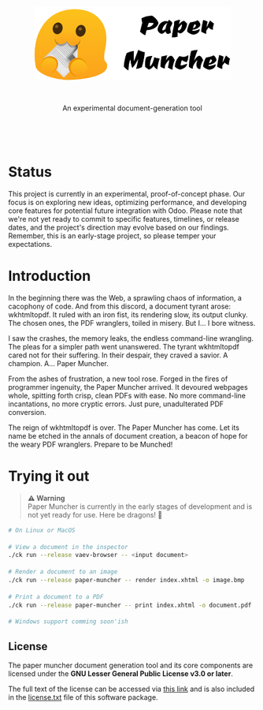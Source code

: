 <br/>
<br/>
<br/>
<p align="center">
    <img src="doc/assets/logo.png" height="150" alt="Paper Muncher"/>
</p>
<br/>
<p align="center">
    An experimental document-generation tool
</p>
<br/>
<br/>
<br/>

# Status

This project is currently in an experimental, proof-of-concept phase. Our focus is on exploring new ideas, optimizing performance, and developing core features for potential future integration with Odoo. Please note that we're not yet ready to commit to specific features, timelines, or release dates, and the project's direction may evolve based on our findings. Remember, this is an early-stage project, so please temper your expectations.

# Introduction

In the beginning there was the Web, a sprawling chaos of information, a cacophony of code. And from this discord, a document tyrant arose: wkhtmltopdf. It ruled with an iron fist, its rendering slow, its output clunky. The chosen ones, the PDF wranglers, toiled in misery. But I… I bore witness.

I saw the crashes, the memory leaks, the endless command-line wrangling. The pleas for a simpler path went unanswered. The tyrant wkhtmltopdf cared not for their suffering. In their despair, they craved a savior. A champion. A… Paper Muncher.

From the ashes of frustration, a new tool rose. Forged in the fires of programmer ingenuity, the Paper Muncher arrived. It devoured webpages whole, spitting forth crisp, clean PDFs with ease. No more command-line incantations, no more cryptic errors. Just pure, unadulterated PDF conversion.

The reign of wkhtmltopdf is over. The Paper Muncher has come. Let its name be etched in the annals of document creation, a beacon of hope for the weary PDF wranglers.  Prepare to be Munched!

# Trying it out

> **⚠ Warning**<br> Paper Muncher is currently in the early stages of development and is not yet ready for use. Here be dragons! 🐉

```sh
# On Linux or MacOS

# View a document in the inspector
./ck run --release vaev-browser -- <input document>

# Render a document to an image
./ck run --release paper-muncher -- render index.xhtml -o image.bmp

# Print a document to a PDF
./ck run --release paper-muncher -- print index.xhtml -o document.pdf

# Windows support comming soon'ish
```

## License

The paper muncher document generation tool and its core components are licensed under the **GNU Lesser General Public License v3.0 or later**.

The full text of the license can be accessed via [this link](https://www.gnu.org/licenses/lgpl-3.0-standalone.html) and is also included in the [license.txt](license.txt) file of this software package.
